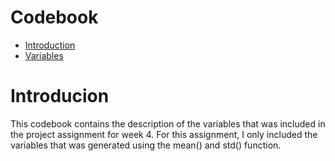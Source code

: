 # Codebook

* [Introduction](#intro)
* [Variables](#var)

<h1 id=intro>Introducion</h1>
This codebook contains the description of the variables that was included in the project assignment for week 4. For this assignment, I
only included the variables that was generated using the mean() and std() function.



